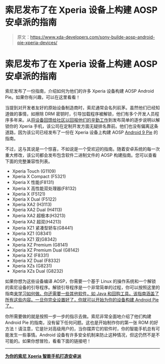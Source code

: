 # 索尼发布了在 Xperia 设备上构建 AOSP 安卓派的指南

> 原文：<https://www.xda-developers.com/sony-builde-aosp-android-pie-xperia-devices/>

# 索尼发布了在 Xperia 设备上构建 AOSP 安卓派的指南

索尼发布了一份指南，介绍如何为他们的许多 Xperia 设备构建 AOSP Android Pie。如果你有兴趣，可以在这里看看！

当提到对开发者友好的原始设备制造商时，索尼通常会名列前茅。虽然他们已经知道做的事情，如擦除 DRM 密钥时，引导加载程序被解锁，他们有多个开发人员程序多年来。从[将设备回馈给社区以回报他们的辛勤工作](https://www.xda-developers.com/sony-hero-open-source-developer-win-devcie/)到发布简单的逐步说明以解锁你的 Xperia 手机，该公司在定制开发方面无疑排名靠前。他们也没有偏离这条道路，因为该公司已经发布了一份在 Xperia 设备上构建 AOSP [Android 9 Pie](https://www.xda-developers.com/android-pie-google-pixel-google-pixel-2/) 的指南。

不过，这与其说是一个惊喜，不如说是一个受欢迎的指南。随着安卓系统的每一次重大修改，该公司都会发布包含软件二进制文件的 AOSP 构建指南。您可以查看下面的完整兼容性列表。

*   Xperia Touch (G1109)
*   Xperia X Compact (F5321)
*   Xperia X 性能(F8131)
*   Xperia X 高性能双处理器(F8132)
*   Xperia X (F5121)
*   Xperia X Dual (F5122)
*   Xperia XA2 (H3113)
*   Xperia XA2 Dual (H4113)
*   Xperia XA2 超极本(H3213)
*   Xperia XA2 超双(H4213)
*   Xperia XZ1 紧凑型轿车(G8441)
*   Xperia XZ1 (G8341)
*   Xperia XZ1 双(G8342)
*   Xperia XZ Premium (G8141)
*   Xperia XZ Premium Dual (G8142)
*   Xperia XZ (F8331)
*   Xperia XZ Dual (F8332)
*   Xperia XZs (G8231)
*   Xperia XZs Dual (G8232)

如果你想为这些设备编译 AOSP，你需要一个基于 Linux 的操作系统和一个解锁的索尼设备的引导程序。解锁引导程序是一个非常简单的过程，你可以按照这里的指南[来学习如何做。你还需要一些其他软件，如 Java 和回购工具。该指南涵盖了所有这些内容。一旦你完全设置好了，你就可以开始为你的设备构建 Android Pie 了。](https://developer.sonymobile.com/unlockbootloader/)

你所需要做的就是按照一步一步的指示去做。索尼非常全面地介绍了他们构建 Android Pie 的指南，没有留下任何问题。这也是开始制作你的第一张 ROM 的好方法！请注意，它是针对高级用户的，当你摆弄它的软件时，你的智能手机总有可能发生一些事情。Android 设备有许多安全机制来防止这种情况，但这仍然不是不可能的。如果你想冒险，看看下面的链接吧！

* * *

[**为你的索尼 Xperia 智能手机打造安卓派**](https://developer.sony.com/develop/open-devices/guides/aosp-build-instructions/build-aosp-android-p-9-0-0#tutorial-step-6)